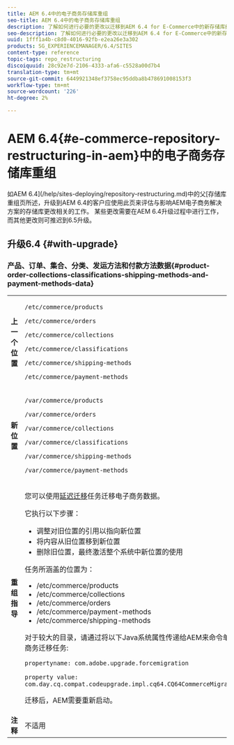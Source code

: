 ```yaml
---
title: AEM 6.4中的电子商务存储库重组
seo-title: AEM 6.4中的电子商务存储库重组
description: 了解如何进行必要的更改以迁移到AEM 6.4 for E-Commerce中的新存储库结构。
seo-description: 了解如何进行必要的更改以迁移到AEM 6.4 for E-Commerce中的新存储库结构。
uuid: 1fff1a4b-c8d0-4016-92fb-e2ea26e3a302
products: SG_EXPERIENCEMANAGER/6.4/SITES
content-type: reference
topic-tags: repo_restructuring
discoiquuid: 28c92e7d-2106-4333-afa6-c5528a00d7b4
translation-type: tm+mt
source-git-commit: 6449921348ef3758ec95ddba8b478691008153f3
workflow-type: tm+mt
source-wordcount: '226'
ht-degree: 2%

---
```



# AEM 6.4{#e-commerce-repository-restructuring-in-aem}中的电子商务存储库重组

如AEM 6.4](/help/sites-deploying/repository-restructuring.md)中的父[存储库重组页所述，升级到AEM 6.4的客户应使用此页来评估与影响AEM电子商务解决方案的存储库更改相关的工作。 某些更改需要在AEM 6.4升级过程中进行工作，而其他更改则可推迟到6.5升级。

## 升级6.4 {#with-upgrade}

### 产品、订单、集合、分类、发运方法和付款方法数据{#product-order-collections-classifications-shipping-methods-and-payment-methods-data}

<table> 
 <tbody>
  <tr>
   <td><strong>上一个位置</strong></td> 
   <td><p><code>/etc/commerce/products</code></p> <p><code>/etc/commerce/orders</code></p> <p><code>/etc/commerce/collections</code></p> <p><code>/etc/commerce/classifications</code></p> <p><code>/etc/commerce/shipping-methods</code></p> <p><code>/etc/commerce/payment-methods</code></p> </td> 
  </tr>
  <tr>
   <td><strong>新位置</strong></td> 
   <td><p><code>/var/commerce/products</code></p> <p><code>/var/commerce/orders</code></p> <p><code>/var/commerce/collections</code></p> <p><code>/var/commerce/classifications</code></p> <p><code>/var/commerce/shipping-methods</code></p> <p><code>/var/commerce/payment-methods</code></p> </td> 
  </tr>
  <tr>
   <td><strong>重组指导</strong></td> 
   <td><p>您可以使用<a href="/help/sites-deploying/lazy-content-migration.md" target="_blank">延迟迁移</a>任务迁移电子商务数据。</p> <p>它执行以下步骤：</p> 
    <ul> 
     <li>调整对旧位置的引用以指向新位置</li> 
     <li>将内容从旧位置移到新位置</li> 
     <li>删除旧位置，最终激活整个系统中新位置的使用</li> 
    </ul> <p>任务所涵盖的位置为：</p> 
    <ul> 
     <li>/etc/commerce/products</li> 
     <li>/etc/commerce/collections<br /> </li> 
     <li>/etc/commerce/orders<br /> </li> 
     <li>/etc/commerce/payment-methods<br /> </li> 
     <li>/etc/commerce/shipping-methods<br /> </li> 
    </ul> <p>对于较大的目录，请通过将以下Java系统属性传递给AEM来命令单独运行商务迁移任务:</p> <p><code>propertyname: com.adobe.upgrade.forcemigration</code></p> <p><code>property value: com.day.cq.compat.codeupgrade.impl.cq64.CQ64CommerceMigrationTask</code></p> <p>迁移后，AEM需要重新启动。</p> </td> 
  </tr>
  <tr>
   <td><strong>注释</strong></td> 
   <td>不适用<br /> </td> 
  </tr>
 </tbody>
</table>

